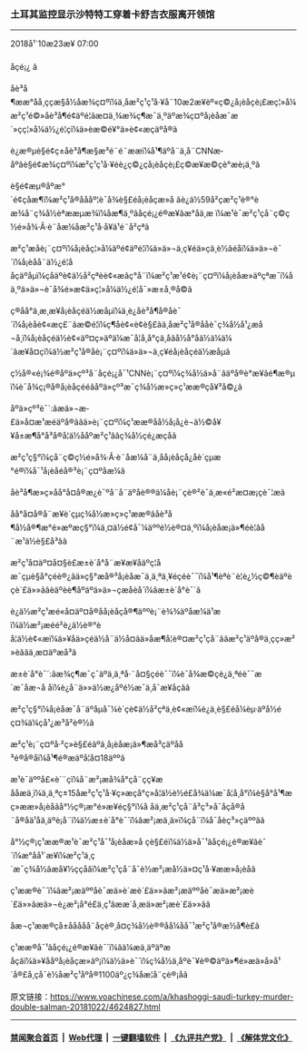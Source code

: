 ### 土耳其监控显示沙特特工穿着卡舒吉衣服离开领馆
------------------------

<div class="published">
 <span class="date" title="ä¸­å½æ¶é´">
  <time datetime="2018-10-23T07:00:39+08:00">
   2018å¹´10æ23æ¥ 07:00
  </time>
 </span>
</div>
<br/>
<div class="wsw">
 <span class="dateline">
  åçé¡¿ â
 </span>
 <p>
  åè³å¶ææ°åå¸ççæ§å½åæ¾ç¤ºï¼ä¸åæ²ç¹ç¹å·¥å¨10æ2æ¥èº«ç©¿å¡èåçè¡£æç¦»å¼æ²ç¹é©»åè³å¶é¢äºé¦ãæ­¤ä¸¾æ¾ç¶æ¯ä¸ºäºæ¾ç¤ºå¡èåæ¯æ´»çç¦»å¼ä½¿é¦çï¼ä»èæ©é¥°ä»è¢«æçäºå®ã
 </p>
 <p>
  è¿æ®µè§é¢ç±åè³å¶æ§æ³é¨é¨ææï¼å¹¶äºå¨ä¸å¨CNNæ­åºãè§é¢æ¾ç¤ºï¼æ²ç¹ç¹å·¥éè¿ç©¿çå¡èåçè¡£ç©æ¥æ©çè°æè¡ä¸ºã
 </p>
 <div class="clear">
 </div>
 <div class="wsw__embed">
  <div class="infgraphicsAttach">
   <script type="text/javascript">
   </script>
   <div class="snippetLoading twitterSnippet">
   </div>
   <script type="text/javascript">
   </script>
  </div>
 </div>
 <p>
  è§é¢æµ®åºæ°´é¢çåæ¶ï¼æ²ç¹å®åååº¦è¯å¾è§£éå¡èåçæ­»å ãè¿ä½59å²çæ²ç¹è®°èæ¾å¨ç¾å½èªææµæ¾ï¼åæ¶ä¸ºãåçé¡¿é®æ¥ãæ°åä¸æ ï¼æ¹è¯æ²ç¹çå¨ç©ç½é»å¾·Â·è¨åæ¼åæ²ç¹å·å¥ä¹é¨å²çªã
 </p>
 <p>
  æ²ç¹æåè¡¨ç¤ºï¼å¡èåç¦»å¼äºé¢äºé¦ï¼ä»ä»¬ä¸ç¥éä»çä¸è½ãéåï¼ä»ä»¬è¯´ï¼å¡èåå¨ä½¿é¦ååçäºåµï¼çåäºè¢ä½å²çªèè¢«æãç°å¨ï¼æ²ç¹æ¹é¢è¡¨ç¤ºï¼å¡èåæ­»äºçªæ¯ï¼å ä¸ºä»ä»¬è¯å¾é»æ­¢ä»ç¦»å¼ä½¿é¦å¯»æ±å¸®å©ã
 </p>
 <p>
  ç®åå°ä¸æ¸æ¥å¡èåçéä½æåµï¼ä¸è¿åè³å¶å®åè¯´ï¼å¡èåè¢«æç£¨ãæ©é¦ï¼ç¶åè¢«è¢è§£ãä¸åæ²ç¹å®ååè¯ç¾å½å¹¿æ­å¬å¸ï¼å¡èåçéä½è¢«äº¤ç»äºä¼æ¯å¦å¸å°çä¸åâå½å°åä½ä¼ä¼´âæ¥å¤çï¼ä½æ²ç¹å®åè¡¨ç¤ºï¼ä»ä»¬ä¸ç¥éå¡èåçéä½æåµã
 </p>
 <p>
  ç½å®«é¡¾é®åºä»çº³å¨åçé¡¿å¯¹CNNè¡¨ç¤ºï¼ç¾å½ä»å¨âäºå®è°æ¥âé¶æ®µï¼è¯å¾ç¡®å®å¡èåçé­éãåºä»çº³æ¯ç¾å½æ»ç»ç¹ææ®çå¥³å©¿ã
 </p>
 <p>
  åºä»çº³è¯´:âæä»¬æ­£ä»å¤æ¹æéäºå®ãâä»è¡¨ç¤ºï¼ç¹ææ®åå½å¡å¿è¬ä½©å¥¥å±æ¶å°å³å®å¦ä½ååºæ²ç¹ââç¾å½çé¿æçåã
 </p>
 <p>
  æ²ç¹ç§°ï¼çå¨ç©ç½é»å¾·Â·è¨åæ¼å¨ä¸åå¡èåçå¿å­è´çµæ°é®ï¼å¯¹å¡èåéå®³è¡¨ç¤ºåæ¼ã
 </p>
 <p>
  åè³å¶æ»ç»åå°å¤å®æ¿è¯ºå¨å¨äºåè®®ä¼åè¡¨çè®²è¯ä¸­æ«é²æ­¤æ¡çè¯¦æã
 </p>
 <p>
  åå°å¤å®å¨æ¥è´çµç¾å½æ»ç»ç¹ææ®ãåè³å¶å½å®¶æ°é»æºæç§°ï¼ä¸¤ä½é¢å¯¼äººé½è®¤ä¸ºï¼å¡èåæ¡ä»¶éè¦âå¨æ¹ä½è§£å³âã
 </p>
 <p>
  æ²ç¹å¤äº¤å¤§è£æ±è´å°å¨æ¥æ¥åäºç¦åæ¯çµè§å°çéè®¿ãä»ç§°æå®³å¡èåæ¯ä¸ä¸ªä¸¥éçéè¯¯ï¼å¹¶èªè¨è¦è¿½ç©¶èäºèçè´£ä»»ãâèäºèè¶åºäºä»ä»¬çæåèå´ï¼âæ±è´å°è¯´ã
 </p>
 <p>
  è¿ä½æ²ç¹æé«å¤äº¤å®åå¡èåçå®¶äººè¡¨è¾¾äºåæ¼ä¹æï¼ä½æ²¡æéé²è¿ä½è®°èå¦ä½è¢«æï¼ä»¥åä»çéä½å¨ä½å¤ãä»åæ¶å¦è®¤æ²ç¹çå¨ââæ²ç¹äºå®ä¸çç»æ²»èââä¸æ­¤äºæå³ã
 </p>
 <p>
  æ±è´å°è¯´:âæ¾ç¶æ¯ç¯äºä¸ä¸ªå·¨å¤§çéè¯¯ï¼è¯å¾æ©çè¿ä¸ªéè¯¯æ´æ¯åæ¬å åï¼è¿å¨ä»»ä½æ¿åºé½æ¯ä¸å¯æ¥åçãâ
 </p>
 <p>
  æ²ç¹ç§°ï¼å¡èåæ¯å¨äºåµå¯¼è´çè¢ä½å²çªä¸­è¢«æï¼è¿ä¸è§£éå¼èµ·äºå½éç¤¾ä¼çå¹¿æ³å²è®½ã
 </p>
 <p>
  æ²ç¹è¡¨ç¤ºå·²ç»è§£éäºä¸å¡èåæ¡ä»¶æå³çäºåå³é®å®åï¼å¹¶é®æäºå¦å¤18äººã
 </p>
 <p>
  æ¹è¯äººå£«è´¨çï¼å¨æ²¡æå¾å°çå¨çç¥æååæä¸ï¼ä¸ä¸ªç±15åæ²ç¹ç¹å·¥ç»æçå°ç»å¦ä½è½é£å¾ä¼æ¯å¦å¸å°ï¼è§å°å¹¶æç»ææ­»å¡èåãå°½ç®¡æ°é»æ¥éç§°ï¼å åä¸æ²ç¹çå¨å³ç³»å¯åçå®å¨å®åä¹åä¸äºè¡å¨ï¼ä½æ±è´å°è¯´ï¼âæ²¡æä¸ä»ï¼çå¨ï¼å¯åèç³»çäººâã
 </p>
 <p>
  å°½ç®¡ç¹ææ®æ¹è¯æ²ç¹å¯¹å¡èåæ­»å çè§£éï¼ä½ä»å¯¹ãåçé¡¿é®æ¥ãè¯´ï¼æ°åå¹´æ¥ï¼æ²ç¹ä¸ç´æ¯ç¾å½âæå¥½ççåâï¼æ²ç¹çå¨å¯è½æ²¡æå½ä»¤ç¹å·¥ææ­»å¡èåã
 </p>
 <p>
  ç¹ææ®è¯´ï¼âæ²¡æäººåè¯æä»è´æè´£ä»»ãæ²¡æäººåè¯æä»æ²¡æè´£ä»»ãæä»¬è¿æ²¡å°é£ä¸ç¹ãææ´å¸æä»æ²¡æè´£ä»»ãâ
 </p>
 <p>
  åæ¬ç¹ææ®çå±ååååå¨åçè®¸å¤ç¾å½è®®åå¼åå¯¹æ²ç¹å®æ½å¶è£ã
 </p>
 <p>
  ç¹ææ®å¯¹ãåçé¡¿é®æ¥ãè¯´ï¼âä¼æä¸äºäºæåçâï¼ä»¥ååºå¡èåçæ­»äº¡ï¼ä½ä»è¯´ï¼ç¾å½ä¸åºè¯¥è®©äºä»¶é»æ­ä»å»å¹´å®£å¸çå¯è½åæ²ç¹åºå®1100äº¿ç¾åæ­¦å¨çè®¡åã
 </p>
</div>

原文链接：https://www.voachinese.com/a/khashoggi-saudi-turkey-murder-double-salman-20181022/4624827.html


------------------------
#### [禁闻聚合首页](https://github.com/gfw-breaker/banned-news/blob/master/README.md) &nbsp;|&nbsp; [Web代理](https://github.com/gfw-breaker/open-proxy/blob/master/README.md) &nbsp;|&nbsp;  [一键翻墙软件](https://github.com/gfw-breaker/nogfw/blob/master/README.md) &nbsp;|&nbsp; [《九评共产党》](https://github.com/gfw-breaker/9ping.md/blob/master/README.md#九评之一评共产党是什么) &nbsp;|&nbsp; [《解体党文化》](https://github.com/gfw-breaker/jtdwh.md/blob/master/README.md#绪论)
